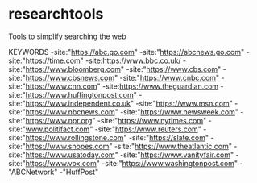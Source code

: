 # researchtools
Tools to simplify searching the web


KEYWORDS  -site:"https://abc.go.com" -site:"https://abcnews.go.com" -site:"https://time.com"  -site:https://www.bbc.co.uk/ -site:"https://www.bloomberg.com" -site:"https://www.cbs.com" -site:"https://www.cbsnews.com" -site:"https://www.cnbc.com" -site:"https://www.cnn.com" -site:https://www.theguardian.com -site:"https://www.huffingtonpost.com" -site:"https://www.independent.co.uk" -site:"https://www.msn.com" -site:"https://www.nbcnews.com" -site:"https://www.newsweek.com" -site:"https://www.npr.org" -site:"https://www.nytimes.com" -site:"www.politifact.com" -site:"https://www.reuters.com"  -site:"https://www.rollingstone.com" -site:"https://slate.com" -site:"https://www.snopes.com" -site:"https://www.theatlantic.com" -site:"https://www.usatoday.com" -site:"https://www.vanityfair.com" -site:"https://www.vox.com" -site:"https://www.washingtonpost.com" -"ABCNetwork" -"HuffPost" 
